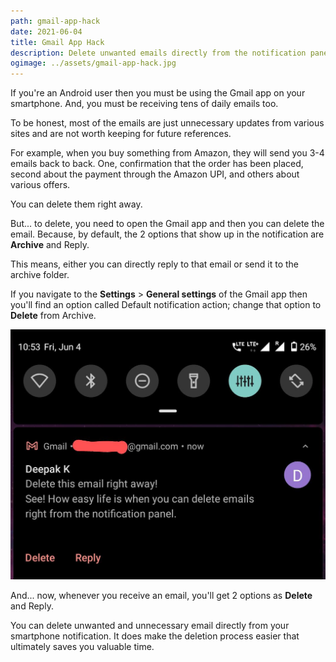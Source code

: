 ```yaml
---
path: gmail-app-hack
date: 2021-06-04
title: Gmail App Hack
description: Delete unwanted emails directly from the notification panel in Gmail.
ogimage: ../assets/gmail-app-hack.jpg
---
```


If you're an Android user then you must be using the Gmail app on your smartphone. And, you must be receiving tens of daily emails too.

To be honest, most of the emails are just unnecessary updates from various sites and are not worth keeping for future references.

For example, when you buy something from Amazon, they will send you 3-4 emails back to back. One, confirmation that the order has been placed, second about the payment through the Amazon UPI, and others about various offers.

You can delete them right away.

But... to delete, you need to open the Gmail app and then you can delete the email. Because, by default, the 2 options that show up in the notification are **Archive** and Reply.

This means, either you can directly reply to that email or send it to the archive folder.

If you navigate to the **Settings** > **General settings** of the Gmail app then you'll find an option called Default notification action; change that option to **Delete** from Archive.

![Gmail App Hack to delete emails directly from the notification panel](../assets/gmail-app-hack.jpg)

And... now, whenever you receive an email, you'll get 2 options as **Delete** and Reply.

You can delete unwanted and unnecessary email directly from your smartphone notification. It does make the deletion process easier that ultimately saves you valuable time.